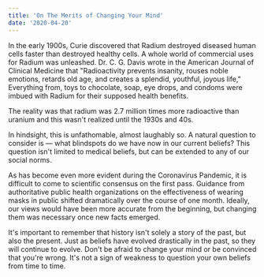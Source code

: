 ```yaml
---
title: 'On The Merits of Changing Your Mind'
date: '2020-04-20'
---
```


In the early 1900s, Curie discovered that Radium destroyed diseased human cells faster than destroyed healthy cells. A whole world of commercial uses for Radium was unleashed. Dr. C. G. Davis wrote in the American Journal of Clinical Medicine that "Radioactivity prevents insanity, rouses noble emotions, retards old age, and creates a splendid, youthful, joyous life," Everything from, toys to chocolate, soap, eye drops, and condoms were imbued with Radium for their supposed health benefits.

The reality was that radium was 2.7 million times more radioactive than uranium and this wasn't realized until the 1930s and 40s.

In hindsight, this is unfathomable, almost laughably so. A natural question to consider is — what blindspots do we have now in our current beliefs? This question isn't limited to medical beliefs, but can be extended to any of our social norms.

As has become even more evident during the Coronavirus Pandemic, it is difficult to come to scientific consensus on the first pass. Guidance from authoritative public health organizations on the effectiveness of wearing masks in public shifted dramatically over the course of one month. Ideally, our views would have been more accurate from the beginning, but changing them was necessary once new facts emerged.

It's important to remember that history isn't solely a story of the past, but also the present. Just as beliefs have evolved drastically in the past, so they will continue to evolve. Don't be afraid to change your mind or be convinced that you're wrong. It's not a sign of weakness to question your own beliefs from time to time.
